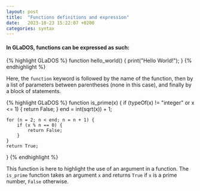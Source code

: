 ```yaml
---
layout: post
title:  "Functions definitions and expression"
date:   2023-10-23 15:22:07 +0200
categories: syntax
---
```

#### In GLaDOS, functions can be expressed as such:

{% highlight GLaDOS %}
function hello_world() {
    print("Hello World!");
}
{% endhighlight %}

Here, the `function` keyword is followed by the name of the function, then by a list of parameters between parentheses (none in this case), and finally by a block of statements.

{% highlight GLaDOS %}
function is_prime(x) {
    if (typeOf(x) != "integer" or x <= 1) {
        return False;
    }
    end = int(sqrt(x)) + 1;

    for (n = 2; n < end; n = n + 1) {
        if (x % n == 0) {
            return False;
        }
    }
    return True;
}
{% endhighlight %}

This function is here to highlight the use of an argument in a function. The `is_prime` function takes an argument `x` and returns `True` if `x` is a prime number, `False` otherwise.